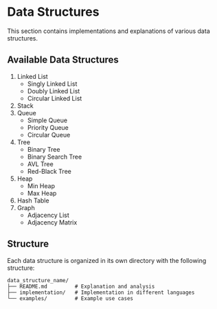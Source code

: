 # Data Structures

This section contains implementations and explanations of various data structures.

## Available Data Structures

1. Linked List
   - Singly Linked List
   - Doubly Linked List
   - Circular Linked List
2. Stack
3. Queue
   - Simple Queue
   - Priority Queue
   - Circular Queue
4. Tree
   - Binary Tree
   - Binary Search Tree
   - AVL Tree
   - Red-Black Tree
5. Heap
   - Min Heap
   - Max Heap
6. Hash Table
7. Graph
   - Adjacency List
   - Adjacency Matrix

## Structure

Each data structure is organized in its own directory with the following structure:

```
data_structure_name/
├── README.md         # Explanation and analysis
├── implementation/   # Implementation in different languages
└── examples/         # Example use cases
``` 